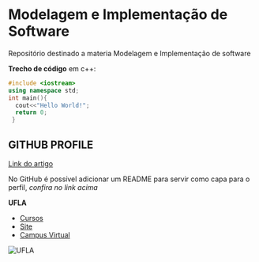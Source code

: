 # Modelagem e Implementação de Software
Repositório destinado a materia Modelagem e Implementação de software

**Trecho de código** em c++: 
```c++
#include <iostream>
using namespace std;
int main(){
  cout<<"Hello World!";
  return 0;
 }
 ```
 

## **GITHUB PROFILE**
[Link do artigo](https://dev.to/dii_lua/github-profile-como-fazer-54o0)

No GitHub é possível adicionar um README para servir como capa para o perfil, *confira no link acima*

**UFLA**
  * [Cursos](https://ufla.br/cursos)
  * [Site](https://ufla.br/)
  * [Campus Virtual](https://campusvirtual.ufla.br/site_campus/)


![UFLA](https://www.google.com/maps/uv?pb=!1s0x9ffd8856811737%3A0xec418e234ccb83af!3m1!7e115!4shttps%3A%2F%2Flh5.googleusercontent.com%2Fp%2FAF1QipMd5ZG1cAlWQfd4-gpDbz7av43sG9cgzXU9xeRx%3Dw284-h160-k-no!5sufla%20-%20Pesquisa%20Google!15sCgIgAQ&imagekey=!1e10!2sAF1QipMd5ZG1cAlWQfd4-gpDbz7av43sG9cgzXU9xeRx&hl=pt-BR&sa=X&ved=2ahUKEwi1k8S22oPvAhU-H7kGHaRXB9oQoiowInoECCwQAw#)
